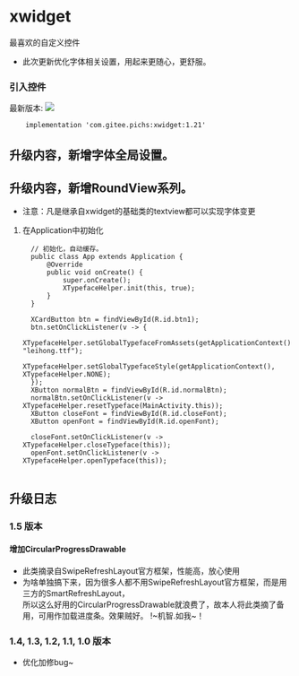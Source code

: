 # xwidget
最喜欢的自定义控件

- 此次更新优化字体相关设置，用起来更随心，更舒服。


### 引入控件
最新版本:  [![](https://jitpack.io/v/com.gitee.pichs/xwidget.svg)](https://jitpack.io/#com.gitee.pichs/xwidget)

        
        implementation 'com.gitee.pichs:xwidget:1.21'
       


## 升级内容，新增字体全局设置。
## 升级内容，新增RoundView系列。
- 注意：凡是继承自xwidget的基础类的textview都可以实现字体变更
1. 在Application中初始化

    
    
    ```
      // 初始化，自动缓存。
      public class App extends Application {
          @Override
          public void onCreate() {
              super.onCreate();
              XTypefaceHelper.init(this, true);
          }
      }
    
      XCardButton btn = findViewById(R.id.btn1);
      btn.setOnClickListener(v -> {
          XTypefaceHelper.setGlobalTypefaceFromAssets(getApplicationContext(), "leihong.ttf");
          XTypefaceHelper.setGlobalTypefaceStyle(getApplicationContext(), XTypefaceHelper.NONE);
      });
      XButton normalBtn = findViewById(R.id.normalBtn);
      normalBtn.setOnClickListener(v -> XTypefaceHelper.resetTypeface(MainActivity.this));
      XButton closeFont = findViewById(R.id.closeFont);
      XButton openFont = findViewById(R.id.openFont);

      closeFont.setOnClickListener(v -> XTypefaceHelper.closeTypeface(this));
      openFont.setOnClickListener(v -> XTypefaceHelper.openTypeface(this));
        
    ```
## 升级日志

### 1.5 版本
#### 增加CircularProgressDrawable
- 此类摘录自SwipeRefreshLayout官方框架，性能高，放心使用
- 为啥单独搞下来，因为很多人都不用SwipeRefreshLayout官方框架，而是用三方的SmartRefreshLayout，<br>
所以这么好用的CircularProgressDrawable就浪费了，故本人将此类摘了备用，可用作加载进度条。效果贼好。 !~机智.如我~！

### 1.4, 1.3, 1.2, 1.1, 1.0 版本
- 优化加修bug~
